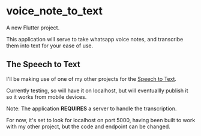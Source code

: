 # voice_note_to_text

A new Flutter project.

This application will serve to take whatsapp voice notes, and transcribe them into text for your ease of use.

## The Speech to Text

I'll be making use of one of my other projects for the [Speech to Text](https://github.com/IsaiahSama/SpeechToTextAPI). 

Currently testing, so will have it on localhost, but will eventuallly publish it so it works from mobile devices.

Note: The application **REQUIRES** a server to handle the transcription.

For now, it's set to look for localhost on port 5000, having been built to work with my other project, but the code and endpoint can be changed.